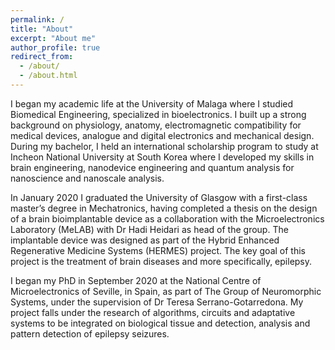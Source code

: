 ```yaml
---
permalink: /
title: "About"
excerpt: "About me"
author_profile: true
redirect_from: 
  - /about/
  - /about.html
---
```


I began my academic life at the University of Malaga where I studied Biomedical Engineering, specialized in bioelectronics. I built up a strong background on physiology, anatomy, electromagnetic compatibility for medical devices, analogue and digital electronics and mechanical design. During my bachelor, I held an international scholarship program to study at Incheon National University at South Korea where I developed my skills in brain engineering, nanodevice engineering and quantum analysis for nanoscience and nanoscale analysis. 

In January 2020 I graduated the University of Glasgow with a first-class master’s degree in Mechatronics, having completed a thesis on the design of a brain bioimplantable device as a collaboration with the Microelectronics Laboratory (MeLAB) with Dr Hadi Heidari as head of the group. The implantable device was designed as part of the Hybrid Enhanced Regenerative Medicine Systems (HERMES) project. The key goal of this project is the treatment of brain diseases and more specifically, epilepsy. 

I began my PhD in September 2020 at the National Centre of Microelectronics of Seville, in Spain, as part of The Group of Neuromorphic Systems, under the supervision of Dr Teresa Serrano-Gotarredona. My project falls under the research of algorithms, circuits and adaptative systems to be integrated on biological tissue and detection, analysis and pattern detection of epilepsy seizures.
